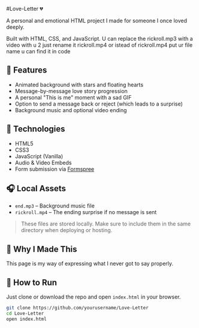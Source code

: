 #Love-Letter 💔

A personal and emotional HTML project I made for someone I once loved deeply.

Built with HTML, CSS, and JavaScript.
U can replace the rickroll.mp3 with a video with u 2 just rename it rickroll.mp4 or istead of rickroll.mp4 put ur file name u can find it in code

## 🌌 Features

- Animated background with stars and floating hearts
- Message-by-message love story progression
- A personal "This is me" moment with a sad GIF
- Option to send a message back or reject (which leads to a surprise)
- Background music and optional video ending

## 💬 Technologies

- HTML5
- CSS3
- JavaScript (Vanilla)
- Audio & Video Embeds
- Form submission via [Formspree](https://formspree.io/)

## 🎧 Local Assets

- `end.mp3` – Background music file
- `rickroll.mp4` – The ending surprise if no message is sent

> These files are stored locally. Make sure to include them in the same directory when deploying or hosting.

## 💖 Why I Made This

 This page is my way of expressing what I never got to say properly.

## 📂 How to Run

Just clone or download the repo and open `index.html` in your browser.

```bash
git clone https://github.com/yourusername/Love-Letter
cd Love-Letter
open index.html
